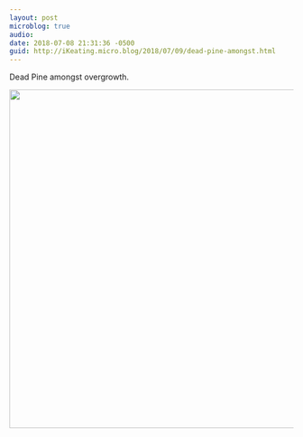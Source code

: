 ```yaml
---
layout: post
microblog: true
audio: 
date: 2018-07-08 21:31:36 -0500
guid: http://iKeating.micro.blog/2018/07/09/dead-pine-amongst.html
---
```

Dead Pine amongst overgrowth.

<img src="http://iKeating.micro.blog/uploads/2018/423a26fabe.jpg" width="600" height="600" />
